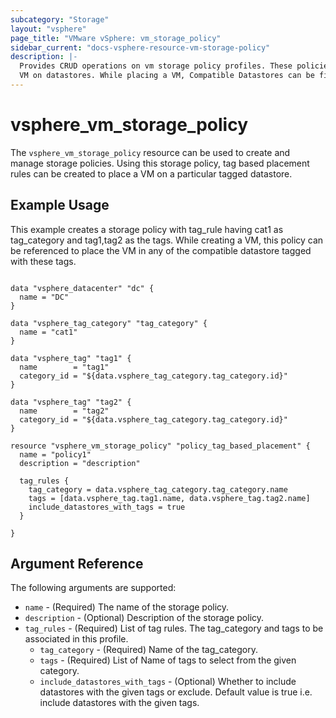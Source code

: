 ```yaml
---
subcategory: "Storage"
layout: "vsphere"
page_title: "VMware vSphere: vm_storage_policy"
sidebar_current: "docs-vsphere-resource-vm-storage-policy"
description: |-
  Provides CRUD operations on vm storage policy profiles. These policies help create tag based rules for placement of a 
  VM on datastores. While placing a VM, Compatible Datastores can be filtered using these profiles.
---
```


# vsphere\_vm\_storage\_policy

The `vsphere_vm_storage_policy` resource can be used to create and manage storage 
policies. Using this storage policy, tag based placement rules can be created to 
place a VM on a particular tagged datastore.

## Example Usage

This example creates a storage policy with tag_rule having cat1 as tag_category and 
tag1,tag2 as the tags. While creating a VM, this policy can be referenced to place 
the VM in any of the compatible datastore tagged with these tags.


```hcl

data "vsphere_datacenter" "dc" {
  name = "DC"
}

data "vsphere_tag_category" "tag_category" {
  name = "cat1"
}

data "vsphere_tag" "tag1" {
  name        = "tag1"
  category_id = "${data.vsphere_tag_category.tag_category.id}"
}

data "vsphere_tag" "tag2" {
  name        = "tag2"
  category_id = "${data.vsphere_tag_category.tag_category.id}"
}

resource "vsphere_vm_storage_policy" "policy_tag_based_placement" {
  name = "policy1"
  description = "description"

  tag_rules {
    tag_category = data.vsphere_tag_category.tag_category.name
    tags = [data.vsphere_tag.tag1.name, data.vsphere_tag.tag2.name]
    include_datastores_with_tags = true
  }

}
```

## Argument Reference

The following arguments are supported:

* `name` - (Required) The name of the storage policy.
* `description` - (Optional) Description of the storage policy. 
* `tag_rules` - (Required) List of tag rules. The tag_category and tags to be associated in this profile.
  * `tag_category` - (Required) Name of the tag_category.
  * `tags` - (Required) List of Name of tags to select from the given category.
  * `include_datastores_with_tags` - (Optional) Whether to include datastores with the given tags or exclude. Default 
     value is true i.e. include datastores with the given tags.

